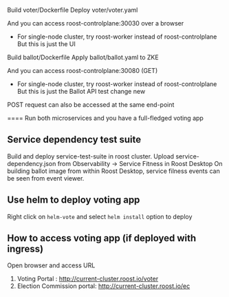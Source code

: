 Build voter/Dockerfile
Deploy voter/voter.yaml

And you can access roost-controlplane:30030 over a browser 
* For single-node cluster, try roost-worker instead of roost-controlplane
But this is just the UI


Build ballot/Dockerfile
Apply ballot/ballot.yaml to ZKE

And you can access roost-controlplane:30080 (GET)
* For single-node cluster, try roost-worker instead of roost-controlplane
But this is just the Ballot API
test change new

POST request can also be accessed at the same end-point

====
Run both microservices and you have a full-fledged voting app


## Service dependency test suite

Build and deploy service-test-suite in roost cluster.
Upload service-dependency.json from Observability -> Service Fitness in Roost Desktop
On building ballot image from within Roost Desktop, service filness events can be seen from event viewer.

## Use helm to deploy voting app
  
  Right click on `helm-vote` and select `helm install` option to deploy 
  
## How to access voting app (if deployed with ingress)
  
  Open browser and access URL
  1. Voting Portal : http://current-cluster.roost.io/voter
  2. Election Commission portal: http://current-cluster.roost.io/ec
